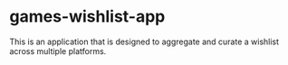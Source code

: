 # games-wishlist-app
This is an application that is designed to aggregate and curate a wishlist across multiple platforms. 
